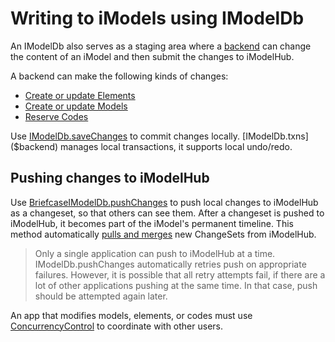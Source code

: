 # Writing to iModels using IModelDb

An IModelDb also serves as a staging area where a [backend](../Glossary.md#backend) can change the content of an iModel and then submit the changes to iModelHub.

A backend can make the following kinds of changes:

* [Create or update Elements](./CreateElements.md)
* [Create or update Models](./CreateModels.md)
* [Reserve Codes](./ReserveCodes.md)

Use [IModelDb.saveChanges]($backend) to commit changes locally. [IModelDb.txns]($backend) manages local transactions, it supports local undo/redo.

## Pushing changes to iModelHub

Use [BriefcaseIModelDb.pushChanges]($backend) to push local changes to iModelHub as a changeset, so that others can see them. After a changeset is pushed to iModelHub, it becomes part of the iModel's permanent timeline. This method automatically [pulls and merges](./IModelDbSync.md) new ChangeSets from iModelHub.

> Only a single application can push to iModelHub at a time. IModelDb.pushChanges automatically retries push on appropriate failures. However, it is possible that all retry attempts fail, if there are a lot of other applications pushing at the same time. In that case, push should be attempted again later.

An app that modifies models, elements, or codes must use [ConcurrencyControl](./ConcurrencyControl.md) to coordinate with other users.